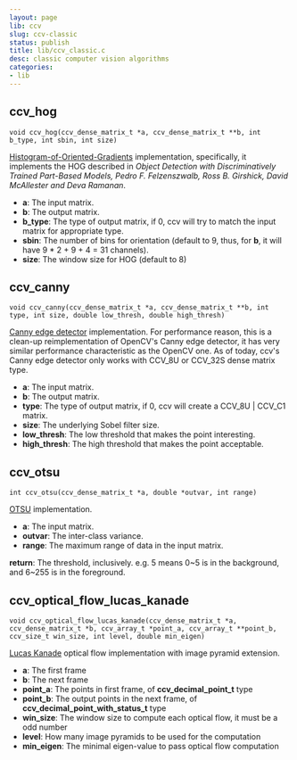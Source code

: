 ```yaml
---
layout: page
lib: ccv
slug: ccv-classic
status: publish
title: lib/ccv_classic.c
desc: classic computer vision algorithms
categories:
- lib
---
```


ccv\_hog
--------

	void ccv_hog(ccv_dense_matrix_t *a, ccv_dense_matrix_t **b, int b_type, int sbin, int size)

[Histogram-of-Oriented-Gradients](https://en.wikipedia.org/wiki/Histogram\_of\_oriented\_gradients) implementation, specifically, it implements the HOG described in *Object Detection with Discriminatively Trained Part-Based Models, Pedro F. Felzenszwalb, Ross B. Girshick, David McAllester and Deva Ramanan*.

 * **a**: The input matrix.
 * **b**: The output matrix.
 * **b\_type**: The type of output matrix, if 0, ccv will try to match the input matrix for appropriate type.
 * **sbin**: The number of bins for orientation (default to 9, thus, for **b**, it will have 9 * 2 + 9 + 4 = 31 channels).
 * **size**: The window size for HOG (default to 8)

ccv\_canny
----------

	void ccv_canny(ccv_dense_matrix_t *a, ccv_dense_matrix_t **b, int type, int size, double low_thresh, double high_thresh)

[Canny edge detector](https://en.wikipedia.org/wiki/Canny\_edge\_detector) implementation. For performance reason, this is a clean-up reimplementation of OpenCV's Canny edge detector, it has very similar performance characteristic as the OpenCV one. As of today, ccv's Canny edge detector only works with CCV\_8U or CCV\_32S dense matrix type.

 * **a**: The input matrix.
 * **b**: The output matrix.
 * **type**: The type of output matrix, if 0, ccv will create a CCV\_8U \| CCV\_C1 matrix.
 * **size**: The underlying Sobel filter size.
 * **low\_thresh**: The low threshold that makes the point interesting.
 * **high\_thresh**: The high threshold that makes the point acceptable.

ccv\_otsu
---------

	int ccv_otsu(ccv_dense_matrix_t *a, double *outvar, int range)

[OTSU](https://en.wikipedia.org/wiki/Otsu%27s\_method) implementation.

 * **a**: The input matrix.
 * **outvar**: The inter-class variance.
 * **range**: The maximum range of data in the input matrix.

**return**: The threshold, inclusively. e.g. 5 means 0~5 is in the background, and 6~255 is in the foreground.

ccv\_optical\_flow\_lucas\_kanade
---------------------------------

	void ccv_optical_flow_lucas_kanade(ccv_dense_matrix_t *a, ccv_dense_matrix_t *b, ccv_array_t *point_a, ccv_array_t **point_b, ccv_size_t win_size, int level, double min_eigen)

[Lucas Kanade](https://en.wikipedia.org/wiki/Lucas%E2%80%93Kanade\_Optical\_Flow\_Method) optical flow implementation with image pyramid extension.

 * **a**: The first frame
 * **b**: The next frame
 * **point\_a**: The points in first frame, of **ccv\_decimal\_point\_t** type
 * **point\_b**: The output points in the next frame, of **ccv\_decimal\_point\_with\_status\_t** type
 * **win\_size**: The window size to compute each optical flow, it must be a odd number
 * **level**: How many image pyramids to be used for the computation
 * **min\_eigen**: The minimal eigen-value to pass optical flow computation
